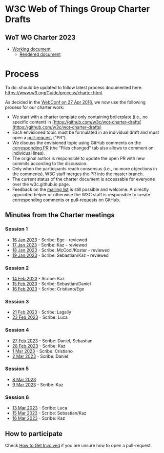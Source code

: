 # W3C Web of Things Group Charter Drafts
## WoT WG Charter 2023
* [Working document](https://github.com/w3c/wot-charter-drafts/blob/main/wot-wg-2023-draft.html)
  * [Rendered document](https://w3c.github.io/wot-charter-drafts/wot-wg-2023-draft.html)
  
# Process
To do: should be updated to follow latest process documented here: https://www.w3.org/Guide/process/charter.html.

As decided in the [WebConf on 27 Apr 2016](https://www.w3.org/2016/04/27-wot-minutes.html), we now use the following process for our charter work:
* We start with a charter template only containing boilerplate (i.e., no specific content) in [https://github.com/w3c/wot-charter-drafts](https://github.com/w3c/wot-charter-drafts)
* Each envisioned topic must be formulated in an individual draft and must open a [pull-request](https://help.github.com/articles/using-pull-requests/) ("PR").
* We discuss the envisioned topic using GitHub comments on the [corresponding PR](https://github.com/w3c/wot/pulls) (the "Files changed" tab also allows to comment on individual lines).
* The original author is responsible to update the open PR with new commits according to the discussion.
* Only when the participants reach consensus (i.e., no more objections in the comments), W3C staff merges the PR into the master branch.
* The current status of the charter document is accessable for everyone over the w3c.github.io page.
* Feedback on the [mailing list](https://lists.w3.org/Archives/Public/public-wot-wg/) is still possible and welcome. A directly appointed helper or otherwise the W3C staff is responsible to create corresponding comments or pull-requests on GitHub.

## Minutes from the Charter meetings
### Session 1
* [16 Jan 2023](https://www.w3.org/2023/01/16-wot-minutes.html) - Scribe: Ege - reviewed
* [17 Jan 2023](https://www.w3.org/2023/01/17-wot-minutes.html) - Scribe: Kaz - reviewed
* [18 Jan 2023](https://www.w3.org/2023/01/18-wot-minutes.html) - Scribe: McCool/Koster - reviewed
* [19 Jan 2023](https://www.w3.org/2023/01/19-wot-minutes.html) - Scribe: Sebastian/Kaz - reviewed

### Session 2
* [14 Feb 2023](https://www.w3.org/2023/02/14-wot-minutes.html) - Scribe: Kaz
* [15 Feb 2023](https://www.w3.org/2023/02/15-wot-minutes.html) - Scribe: Sebastian/Daniel
* [16 Feb 2023](https://www.w3.org/2023/02/16-wot-minutes.html) - Scribe: Cristiano/Ege

### Session 3
* [21 Feb 2023](https://www.w3.org/2023/02/21-wot-minutes.html) - Scribe: Lagally
* [23 Feb 2023](https://www.w3.org/2023/02/23-wot-minutes.html) - Scribe: Luca

### Session 4
* [27 Feb 2023](https://www.w3.org/2023/02/27-wot-minutes.html) - Scribe: Daniel, Sebastian
* [28 Feb 2023](https://www.w3.org/2023/02/28-wot-minutes.html) - Scribe: Kaz
* [1 Mar 2023](https://www.w3.org/2023/03/01-wot-minutes.html) - Scribe: Cristiano
* [2 Mar 2023](https://www.w3.org/2023/03/02-wot-minutes.html) - Scribe: Daniel

### Session 5
* [8 Mar 2023](https://www.w3.org/2023/03/08-wot-minutes.html)
* [9 Mar 2023](https://www.w3.org/2023/03/09-wot-minutes.html) - Scribe: Kaz

### Session 6
* [13 Mar 2023](https://www.w3.org/2023/03/13-wot-minutes.html) - Scribe: Luca
* [15 Mar 2023](https://www.w3.org/2023/03/15-wot-minutes.html) - Scribe: Sebastian/Kaz
* [16 Mar 2023](https://www.w3.org/2023/03/16-wot-minutes.html) - Scribe: Kaz

## How to participate

Check [How to Get Involved](https://github.com/w3c/wot#how-to-get-involved) if you are unsure how to open a pull-request.


